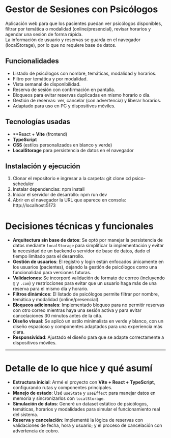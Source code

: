 # Gestor de Sesiones con Psicólogos

Aplicación web para que los pacientes puedan ver psicólogos disponibles, filtrar por temática o modalidad (online/presencial), revisar horarios y agendar una sesión de forma rápida.  
La información de usuario y reservas se guarda en el navegador (localStorage), por lo que no requiere base de datos.

## Funcionalidades
- Listado de psicólogos con nombre, temáticas, modalidad y horarios.
- Filtro por temática y por modalidad.
- Vista semanal de disponibilidad.
- Reserva de sesión con confirmación en pantalla.
- Bloqueos para evitar reservas duplicadas en mismo horario o día.
- Gestión de reservas: ver, cancelar (con advertencia) y liberar horarios.
- Adaptado para uso en PC y dispositivos móviles.

## Tecnologías usadas
- **React + **Vite** (frontend)
- **TypeScript**
- **CSS** (estilos personalizados en blanco y verde)
- **LocalStorage** para persistencia de datos en el navegador

## Instalación y ejecución
1. Clonar el repositorio e ingresar a la carpeta:
   git clone <url-del-repo>
   cd psico-scheduler
2. Instalar dependencias:
   npm install
3. Iniciar el servidor de desarrollo:
   npm run dev
4. Abrir en el navegador la URL que aparece en consola:
   http://localhost:5173
   
# Decisiones técnicas y funcionales

- **Arquitectura sin base de datos**: Se optó por manejar la persistencia de datos mediante `localStorage` para simplificar la implementación y evitar la necesidad de un backend o servidor de base de datos, dado el tiempo limitado para el desarrollo.  
- **Gestión de usuarios**: El registro y login están enfocados únicamente en los usuarios (pacientes), dejando la gestión de psicólogos como una funcionalidad para versiones futuras.  
- **Validaciones**: Se incorporó validación de formato de correo (incluyendo `@` y `.com`) y restricciones para evitar que un usuario haga más de una reserva para el mismo día y horario.  
- **Filtros dinámicos**: El listado de psicólogos permite filtrar por nombre, temática y modalidad (online/presencial).  
- **Bloqueos adicionales**: Implementado bloqueo para no permitir reservas con otro correo mientras haya una sesión activa y para evitar cancelaciones 30 minutos antes de la cita.  
- **Diseño visual**: Se aplicó un estilo minimalista en verde y blanco, con un diseño espacioso y componentes adaptados para una experiencia más clara.  
- **Responsividad**: Ajustado el diseño para que se adapte correctamente a dispositivos móviles.  

---

# Detalle de lo que hice y qué asumí

- **Estructura inicial**: Armé el proyecto con **Vite + React + TypeScript**, configurando rutas y componentes principales.  
- **Manejo de estado**: Usé `useState` y `useEffect` para manejar datos en memoria y sincronizarlos con `localStorage`.  
- **Simulación de datos**: Generé un dataset estático de psicólogos, temáticas, horarios y modalidades para simular el funcionamiento real del sistema.  
- **Reserva y cancelación**: Implementé la lógica de reservas con validaciones de fecha, hora y usuario; y el proceso de cancelación con advertencia de cobro.